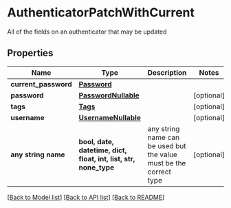 # AuthenticatorPatchWithCurrent

All of the fields on an authenticator that may be updated

## Properties
Name | Type | Description | Notes
------------ | ------------- | ------------- | -------------
**current_password** | [**Password**](Password.md) |  | 
**password** | [**PasswordNullable**](PasswordNullable.md) |  | [optional] 
**tags** | [**Tags**](Tags.md) |  | [optional] 
**username** | [**UsernameNullable**](UsernameNullable.md) |  | [optional] 
**any string name** | **bool, date, datetime, dict, float, int, list, str, none_type** | any string name can be used but the value must be the correct type | [optional]

[[Back to Model list]](../README.md#documentation-for-models) [[Back to API list]](../README.md#documentation-for-api-endpoints) [[Back to README]](../README.md)



